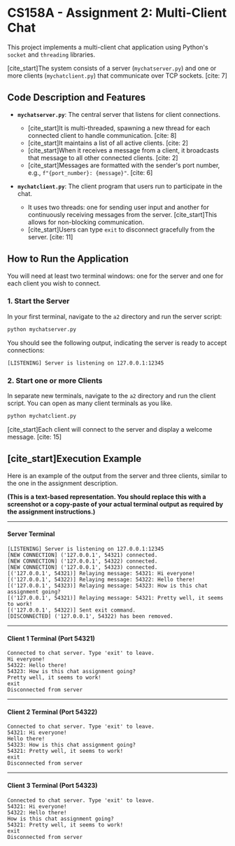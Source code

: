 # CS158A - Assignment 2: Multi-Client Chat

This project implements a multi-client chat application using Python's `socket` and `threading` libraries.

[cite_start]The system consists of a server (`mychatserver.py`) and one or more clients (`mychatclient.py`) that communicate over TCP sockets. [cite: 7]

## Code Description and Features

* **`mychatserver.py`**: The central server that listens for client connections.
    * [cite_start]It is multi-threaded, spawning a new thread for each connected client to handle communication. [cite: 8]
    * [cite_start]It maintains a list of all active clients. [cite: 2]
    * [cite_start]When it receives a message from a client, it broadcasts that message to all other connected clients. [cite: 2]
    * [cite_start]Messages are formatted with the sender's port number, e.g., `f"{port_number}: {message}"`. [cite: 6]

* **`mychatclient.py`**: The client program that users run to participate in the chat.
    * It uses two threads: one for sending user input and another for continuously receiving messages from the server. [cite_start]This allows for non-blocking communication. 
    * [cite_start]Users can type `exit` to disconnect gracefully from the server. [cite: 11]

## How to Run the Application

You will need at least two terminal windows: one for the server and one for each client you wish to connect.

### 1. Start the Server

In your first terminal, navigate to the `a2` directory and run the server script:

```bash
python mychatserver.py
```

You should see the following output, indicating the server is ready to accept connections:

```
[LISTENING] Server is listening on 127.0.0.1:12345
```

### 2. Start one or more Clients

In separate new terminals, navigate to the `a2` directory and run the client script. You can open as many client terminals as you like.

```bash
python mychatclient.py
```

[cite_start]Each client will connect to the server and display a welcome message. [cite: 15]

## [cite_start]Execution Example 

Here is an example of the output from the server and three clients, similar to the one in the assignment description.

**(This is a text-based representation. You should replace this with a screenshot or a copy-paste of your actual terminal output as required by the assignment instructions.)**

---

#### **Server Terminal**

```
[LISTENING] Server is listening on 127.0.0.1:12345
[NEW CONNECTION] ('127.0.0.1', 54321) connected.
[NEW CONNECTION] ('127.0.0.1', 54322) connected.
[NEW CONNECTION] ('127.0.0.1', 54323) connected.
[('127.0.0.1', 54321)] Relaying message: 54321: Hi everyone!
[('127.0.0.1', 54322)] Relaying message: 54322: Hello there!
[('127.0.0.1', 54323)] Relaying message: 54323: How is this chat assignment going?
[('127.0.0.1', 54321)] Relaying message: 54321: Pretty well, it seems to work!
[('127.0.0.1', 54322)] Sent exit command.
[DISCONNECTED] ('127.0.0.1', 54322) has been removed.
```

---

#### **Client 1 Terminal (Port 54321)**

```
Connected to chat server. Type 'exit' to leave.
Hi everyone!
54322: Hello there!
54323: How is this chat assignment going?
Pretty well, it seems to work!
exit
Disconnected from server
```

---

#### **Client 2 Terminal (Port 54322)**

```
Connected to chat server. Type 'exit' to leave.
54321: Hi everyone!
Hello there!
54323: How is this chat assignment going?
54321: Pretty well, it seems to work!
exit
Disconnected from server
```

---

#### **Client 3 Terminal (Port 54323)**

```
Connected to chat server. Type 'exit' to leave.
54321: Hi everyone!
54322: Hello there!
How is this chat assignment going?
54321: Pretty well, it seems to work!
exit
Disconnected from server
```